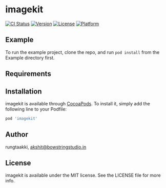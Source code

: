 # imagekit

[![CI Status](https://img.shields.io/travis/rungtaakki/imagekit.svg?style=flat)](https://travis-ci.org/rungtaakki/imagekit)
[![Version](https://img.shields.io/cocoapods/v/imagekit.svg?style=flat)](https://cocoapods.org/pods/imagekit)
[![License](https://img.shields.io/cocoapods/l/imagekit.svg?style=flat)](https://cocoapods.org/pods/imagekit)
[![Platform](https://img.shields.io/cocoapods/p/imagekit.svg?style=flat)](https://cocoapods.org/pods/imagekit)

## Example

To run the example project, clone the repo, and run `pod install` from the Example directory first.

## Requirements

## Installation

imagekit is available through [CocoaPods](https://cocoapods.org). To install
it, simply add the following line to your Podfile:

```ruby
pod 'imagekit'
```

## Author

rungtaakki, akshit@bowstringstudio.in

## License

imagekit is available under the MIT license. See the LICENSE file for more info.
